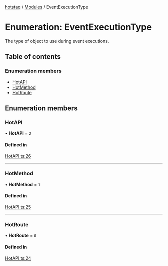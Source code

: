 [hotstaq](../README.md) / [Modules](../modules.md) / EventExecutionType

# Enumeration: EventExecutionType

The type of object to use during event executions.

## Table of contents

### Enumeration members

- [HotAPI](EventExecutionType.md#hotapi)
- [HotMethod](EventExecutionType.md#hotmethod)
- [HotRoute](EventExecutionType.md#hotroute)

## Enumeration members

### HotAPI

• **HotAPI** = `2`

#### Defined in

[HotAPI.ts:26](https://github.com/OurFreeLight/HotStaq/blob/a27c8f4/src/HotAPI.ts#L26)

___

### HotMethod

• **HotMethod** = `1`

#### Defined in

[HotAPI.ts:25](https://github.com/OurFreeLight/HotStaq/blob/a27c8f4/src/HotAPI.ts#L25)

___

### HotRoute

• **HotRoute** = `0`

#### Defined in

[HotAPI.ts:24](https://github.com/OurFreeLight/HotStaq/blob/a27c8f4/src/HotAPI.ts#L24)
